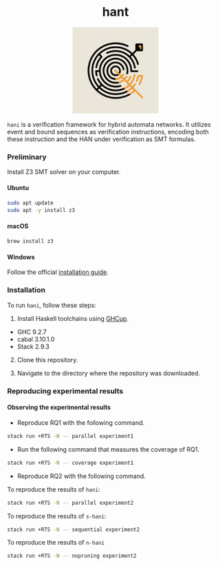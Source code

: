 <h1 align="center">
  hant
</h1>
<p align="center">
  <img src="./img/logo.png" width="200" />
</p>

`hani` is a verification framework for hybrid automata networks. It utilizes event and bound sequences as verification instructions, encoding both these instruction and the HAN under verification as SMT formulas. 

### Preliminary

Install Z3 SMT solver on your computer.

#### Ubuntu
```bash
sudo apt update
sudo apt -y install z3
```

#### macOS
```bash
brew install z3
```

#### Windows
Follow the official [installation guide](https://github.com/Z3Prover/z3).

### Installation

To run `hani`, follow these steps:
1. Install Haskell toolchains using [GHCup](https://www.haskell.org/ghcup/).
  - GHC 9.2.7
  - cabal 3.10.1.0
  - Stack 2.9.3

2. Clone this repository.


3. Navigate to the directory where the repository was downloaded.
### Reproducing experimental results

#### Observing the experimental results

- Reproduce RQ1 with the following command.
```bash
stack run +RTS -N -- parallel experiment1
```

- Run the following command that measures the coverage of RQ1.

```bash
stack run +RTS -N -- coverage experiment1
```

- Reproduce RQ2 with the following command.

To reproduce the results of `hani`:
```bash
stack run +RTS -N -- parallel experiment2
```

To reproduce the results of `s-hani`:
```bash
stack run +RTS -N -- sequential experiment2
```

To reproduce the results of `n-hani`
```bash
stack run +RTS -N -- nopruning experiment2
```